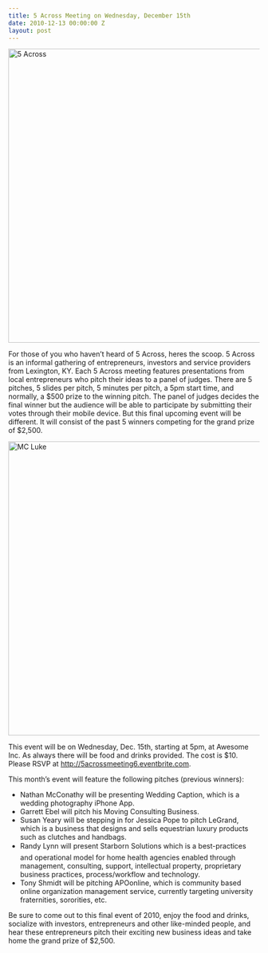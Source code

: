 ```yaml
---
title: 5 Across Meeting on Wednesday, December 15th
date: 2010-12-13 00:00:00 Z
layout: post
---
```

 
<p><a href="http://www.5across.org/" target="_blank"><img alt="5 Across" class="alignnone" src="http://www.5across.org/wp-content/themes/corporate/images/logo.jpg" width="590"/></a></p>
<p>For those of you who haven&rsquo;t heard of 5 Across, heres the scoop. 5 Across is an informal gathering of entrepreneurs, investors and service providers from Lexington, KY. Each 5 Across meeting features presentations from local entrepreneurs who pitch their ideas to a panel of judges. There are 5 pitches, 5 slides per pitch, 5 minutes per pitch, a 5pm start time, and normally, a $500 prize to the winning pitch. The panel of judges decides the final winner but the audience will be able to participate by submitting their votes through their mobile device. But this final upcoming event will be different. It will consist of the past 5 winners competing for the grand prize of $2,500.</p>
<p><img alt="MC Luke" src="http://farm2.staticflickr.com/1124/5118220089_e8efb04f71_z.jpg" width="590"/></p>
<p>This event will be on Wednesday, Dec. 15th, starting at 5pm, at Awesome Inc. As always there will be food and drinks provided. The cost is $10. Please RSVP at <a href="http://5acrossmeeting6.eventbrite.com" target="_blank">http://5acrossmeeting6.eventbrite.com</a>.</p>
<p>This month&rsquo;s event will feature the following pitches (previous winners):</p>
<ul><li>Nathan McConathy will be presenting Wedding Caption, which is a wedding photography iPhone App.</li>
<li>Garrett Ebel will pitch his Moving Consulting Business.</li>
<li>Susan Yeary will be stepping in for Jessica Pope to pitch LeGrand, which is a business that designs and sells equestrian luxury products such as clutches and handbags.</li>
<li>Randy Lynn will present Starborn Solutions which is a best-practices and operational model for home health agencies enabled through management, consulting, support, intellectual property, proprietary business practices, process/workflow and technology.</li>
<li>Tony Shmidt will be pitching APOonline, which is community based online organization management service, currently targeting university fraternities, sororities, etc.</li>
</ul><p>Be sure to come out to this final event of 2010, enjoy the food and drinks, socialize with investors, entrepreneurs and other like-minded people, and hear these entrepreneurs pitch their exciting new business ideas and take home the grand prize of $2,500.</p>
